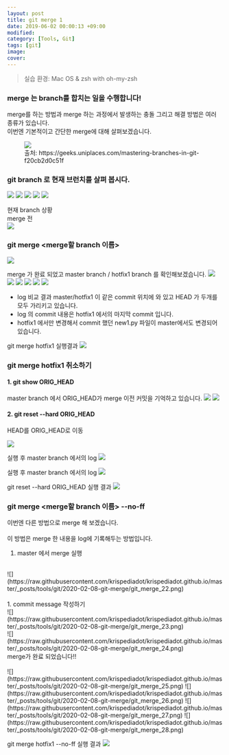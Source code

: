 ```yaml
---
layout: post
title: git merge 1
date: 2019-06-02 00:00:13 +09:00
modified: 
category: [Tools, Git]
tags: [git]
image: 
cover: 
---
```


>실습 환경: Mac OS & zsh with oh-my-zsh

### merge 는 branch를 합치는 일을 수행합니다!<br>

merge를 하는 방법과 merge 하는 과정에서 발생하는 충돌 그리고 해결 방법은 여러 종류가 있습니다. <br>
이번엔 기본적이고 간단한 merge에 대해 살펴보겠습니다.<br>
<figure>
<img src="https://raw.githubusercontent.com/krispediadot/krispediadot.github.io/master/_posts/tools/git/2020-02-08-git-merge/git_merge_1.png">
<figcaption>출처: https://geeks.uniplaces.com/mastering-branches-in-git-f20cb2d0c51f</figcaption>
</figure>

### git branch 로 현재 브런치를 살펴 봅시다.
![](https://raw.githubusercontent.com/krispediadot/krispediadot.github.io/master/_posts/tools/git/2020-02-08-git-merge/git_merge_2.png)
![](https://raw.githubusercontent.com/krispediadot/krispediadot.github.io/master/_posts/tools/git/2020-02-08-git-merge/git_merge_3.png)
![](https://raw.githubusercontent.com/krispediadot/krispediadot.github.io/master/_posts/tools/git/2020-02-08-git-merge/git_merge_4.png)
![](https://raw.githubusercontent.com/krispediadot/krispediadot.github.io/master/_posts/tools/git/2020-02-08-git-merge/git_merge_5.png)
![](https://raw.githubusercontent.com/krispediadot/krispediadot.github.io/master/_posts/tools/git/2020-02-08-git-merge/git_merge_6.png)

현재 branch 상황<br>
merge 전 <br>
![](https://raw.githubusercontent.com/krispediadot/krispediadot.github.io/master/_posts/tools/git/2020-02-08-git-merge/git_merge_7.png)

### git merge <merge할 branch 이름>
![](https://raw.githubusercontent.com/krispediadot/krispediadot.github.io/master/_posts/tools/git/2020-02-08-git-merge/git_merge_8.png)

merge 가 완료 되었고 master branch / hotfix1 branch 를 확인해보겠습니다.
![](https://raw.githubusercontent.com/krispediadot/krispediadot.github.io/master/_posts/tools/git/2020-02-08-git-merge/git_merge_9.png)
![](https://raw.githubusercontent.com/krispediadot/krispediadot.github.io/master/_posts/tools/git/2020-02-08-git-merge/git_merge_10.png)
![](https://raw.githubusercontent.com/krispediadot/krispediadot.github.io/master/_posts/tools/git/2020-02-08-git-merge/git_merge_11.png)
![](https://raw.githubusercontent.com/krispediadot/krispediadot.github.io/master/_posts/tools/git/2020-02-08-git-merge/git_merge_12.png)
![](https://raw.githubusercontent.com/krispediadot/krispediadot.github.io/master/_posts/tools/git/2020-02-08-git-merge/git_merge_13.png)
![](https://raw.githubusercontent.com/krispediadot/krispediadot.github.io/master/_posts/tools/git/2020-02-08-git-merge/git_merge_14.png)

 - log 비교 결과 master/hotfix1 이 같은 commit 위치에 와 있고 HEAD 가 두개를 모두 가리키고 있습니다. 
- log 의 commit 내용은 hotfix1 에서의 마지막 commit 입니다.
- hotfix1 에서만 변경해서 commit 했던 new1.py 파일이 master에서도 변경되어 있습니다.

git merge hotfix1 실행결과
![](https://raw.githubusercontent.com/krispediadot/krispediadot.github.io/master/_posts/tools/git/2020-02-08-git-merge/git_merge_15.png)

### git merge hotfix1  취소하기
#### 1. git show ORIG_HEAD
master branch 에서 ORIG_HEAD가 merge 이전 커밋을 기억하고 있습니다.
![](https://raw.githubusercontent.com/krispediadot/krispediadot.github.io/master/_posts/tools/git/2020-02-08-git-merge/git_merge_16.png)
![](https://raw.githubusercontent.com/krispediadot/krispediadot.github.io/master/_posts/tools/git/2020-02-08-git-merge/git_merge_17.png)

#### 2. git reset --hard ORIG_HEAD
HEAD를 ORIG_HEAD로 이동

![](https://raw.githubusercontent.com/krispediadot/krispediadot.github.io/master/_posts/tools/git/2020-02-08-git-merge/git_merge_18.png)

실행 후 master branch 에서의 log
![](https://raw.githubusercontent.com/krispediadot/krispediadot.github.io/master/_posts/tools/git/2020-02-08-git-merge/git_merge_19.png)

실행 후 master branch 에서의 log
![](https://raw.githubusercontent.com/krispediadot/krispediadot.github.io/master/_posts/tools/git/2020-02-08-git-merge/git_merge_20.png)

git reset --hard ORIG_HEAD 실행 결과
![](https://raw.githubusercontent.com/krispediadot/krispediadot.github.io/master/_posts/tools/git/2020-02-08-git-merge/git_merge_21.png)

### git merge <merge할 branch 이름> --no-ff
이번엔 다른 방법으로 merge 해 보겠습니다. <br>
<br>
이 방법은 merge 한 내용을 log에 기록해두는 방법입니다.<br>
1. master 에서 merge 실행<br>
<br>
![](https://raw.githubusercontent.com/krispediadot/krispediadot.github.io/master/_posts/tools/git/2020-02-08-git-merge/git_merge_22.png)
<br><br>
1. commit message 작성하기<br>
![](https://raw.githubusercontent.com/krispediadot/krispediadot.github.io/master/_posts/tools/git/2020-02-08-git-merge/git_merge_23.png)
<br>
![](https://raw.githubusercontent.com/krispediadot/krispediadot.github.io/master/_posts/tools/git/2020-02-08-git-merge/git_merge_24.png)
<br>
merge가 완료 되었습니다!!<br>
<br>
![](https://raw.githubusercontent.com/krispediadot/krispediadot.github.io/master/_posts/tools/git/2020-02-08-git-merge/git_merge_25.png)
![](https://raw.githubusercontent.com/krispediadot/krispediadot.github.io/master/_posts/tools/git/2020-02-08-git-merge/git_merge_26.png)
![](https://raw.githubusercontent.com/krispediadot/krispediadot.github.io/master/_posts/tools/git/2020-02-08-git-merge/git_merge_27.png)
![](https://raw.githubusercontent.com/krispediadot/krispediadot.github.io/master/_posts/tools/git/2020-02-08-git-merge/git_merge_28.png)

git merge hotfix1 --no-ff 실행 결과
![](https://raw.githubusercontent.com/krispediadot/krispediadot.github.io/master/_posts/tools/git/2020-02-08-git-merge/git_merge_29.png)

